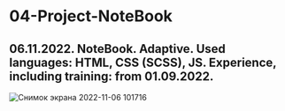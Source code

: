 # 04-Project-NoteBook
06.11.2022. NoteBook. Adaptive. Used languages: HTML, CSS (SCSS), JS. Experience, including training: from 01.09.2022.
--------
![Снимок экрана 2022-11-06 101716](https://user-images.githubusercontent.com/87664457/200160102-981c6ccf-5006-4943-895b-377b3948cfe0.jpg)
